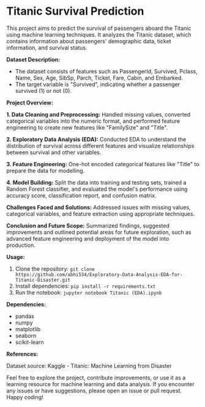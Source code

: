 # Titanic Survival Prediction

This project aims to predict the survival of passengers aboard the Titanic using machine learning techniques. It analyzes the Titanic dataset, which contains information about passengers' demographic data, ticket information, and survival status.

**Dataset Description:**

- The dataset consists of features such as PassengerId, Survived, Pclass, Name, Sex, Age, SibSp, Parch, Ticket, Fare, Cabin, and Embarked.
- The target variable is "Survived", indicating whether a passenger survived (1) or not (0).

**Project Overview:**

**1. Data Cleaning and Preprocessing:** Handled missing values, converted categorical variables into the numeric format, and performed feature engineering to create new features like "FamilySize" and "Title".

**2. Exploratory Data Analysis (EDA):** Conducted EDA to understand the distribution of survival across different features and visualize relationships between survival and other variables.

**3. Feature Engineering:** One-hot encoded categorical features like "Title" to prepare the data for modelling.

**4. Model Building:** Split the data into training and testing sets, trained a Random Forest classifier, and evaluated the model's performance using accuracy score, classification report, and confusion matrix.

**Challenges Faced and Solutions:** Addressed issues with missing values, categorical variables, and feature extraction using appropriate techniques.

**Conclusion and Future Scope:** Summarized findings, suggested improvements and outlined potential areas for future exploration, such as advanced feature engineering and deployment of the model into production.

**Usage:**

1. Clone the repository: `git clone https://github.com/abhi534/Exploratory-Data-Analysis-EDA-for-Titanic-Disaster.git`
2. Install dependencies: `pip install -r requirements.txt`
3. Run the notebook: `jupyter notebook Titanic (EDA).ipynb`

**Dependencies:**

- pandas
- numpy
- matplotlib
- seaborn
- scikit-learn

**References:**

Dataset source: Kaggle - Titanic: Machine Learning from Disaster

Feel free to explore the project, contribute improvements, or use it as a learning resource for machine learning and data analysis. If you encounter any issues or have suggestions, please open an issue or pull request. Happy coding!
